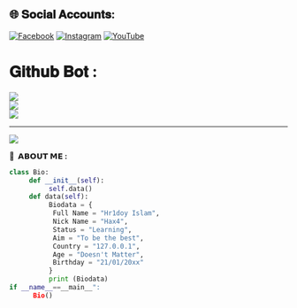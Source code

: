 
## 🌐 𝐒𝐨𝐜𝐢𝐚𝐥 𝐀𝐜𝐜𝐨𝐮𝐧𝐭𝐬:
[![Facebook](https://img.shields.io/badge/Facebook-%231877F2.svg?logo=Facebook&logoColor=white)](https://facebook.com/your.anon.one.x) [![Instagram](https://img.shields.io/badge/Instagram-%23E4405F.svg?logo=Instagram&logoColor=white)](https://instagram.com/your_anon_one) [![YouTube](https://img.shields.io/badge/YouTube-%23FF0000.svg?logo=YouTube&logoColor=white)](https://youtube.com/@H4x9) 
# 𝐆𝐢𝐭𝐡𝐮𝐛 𝐁𝐨𝐭 :
![](https://github-readme-stats.vercel.app/api?username=h4x3r1&theme=dark&hide_border=false&include_all_commits=false&count_private=false)<br/>
![](https://github-readme-streak-stats.herokuapp.com/?user=h4x3r1&theme=dark&hide_border=false)<br/>
![](https://github-readme-stats.vercel.app/api/top-langs/?username=h4x3r1&theme=dark&hide_border=false&include_all_commits=false&count_private=false&layout=compact)

---
[![](https://visitcount.itsvg.in/api?id=h4x3r1&icon=0&color=0)](https://visitcount.itsvg.in)

**📁 &nbsp;𝗔𝗕𝗢𝗨𝗧 𝗠𝗘 :**
  
```python
class Bio:
     def __init__(self):
          self.data()
     def data(self):
          Biodata = {
           Full Name = "Hr1doy Islam",
           Nick Name = "Hax4",
           Status = "Learning",
           Aim = "To be the best",
           Country = "127.0.0.1",
           Age = "Doesn't Matter",
           Birthday = "21/01/20xx"
          } 
          print (Biodata)
if __name__==__main__":
      Bio()
```
